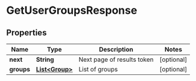 

# GetUserGroupsResponse


## Properties

| Name | Type | Description | Notes |
|------------ | ------------- | ------------- | -------------|
|**next** | **String** | Next page of results token |  [optional] |
|**groups** | [**List&lt;Group&gt;**](Group.md) | List of groups |  [optional] |



